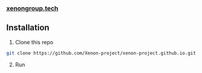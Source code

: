 ### [xenongroup.tech](https://xenongroup.tech)

## Installation

1. Clone this repo

  ```bash
  git clone https://github.com/Xenon-project/xenon-project.github.io.git
  ```

2. Run





